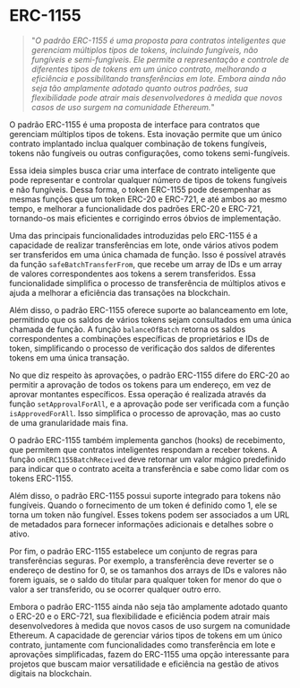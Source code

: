 # ERC-1155

>"*O padrão ERC-1155 é uma proposta para contratos inteligentes que gerenciam múltiplos tipos de tokens, incluindo fungíveis, não fungíveis e semi-fungíveis. Ele permite a representação e controle de diferentes tipos de tokens em um único contrato, melhorando a eficiência e possibilitando transferências em lote. Embora ainda não seja tão amplamente adotado quanto outros padrões, sua flexibilidade pode atrair mais desenvolvedores à medida que novos casos de uso surgem na comunidade Ethereum.*"

O padrão ERC-1155 é uma proposta de interface para contratos que gerenciam múltiplos tipos de tokens. Esta inovação permite que um único contrato implantado inclua qualquer combinação de tokens fungíveis, tokens não fungíveis ou outras configurações, como tokens semi-fungíveis.

Essa ideia simples busca criar uma interface de contrato inteligente que pode representar e controlar qualquer número de tipos de tokens fungíveis e não fungíveis. Dessa forma, o token ERC-1155 pode desempenhar as mesmas funções que um token ERC-20 e ERC-721, e até ambos ao mesmo tempo, e melhorar a funcionalidade dos padrões ERC-20 e ERC-721, tornando-os mais eficientes e corrigindo erros óbvios de implementação.

Uma das principais funcionalidades introduzidas pelo ERC-1155 é a capacidade de realizar transferências em lote, onde vários ativos podem ser transferidos em uma única chamada de função. Isso é possível através da função `safeBatchTransferFrom`, que recebe um array de IDs e um array de valores correspondentes aos tokens a serem transferidos. Essa funcionalidade simplifica o processo de transferência de múltiplos ativos e ajuda a melhorar a eficiência das transações na blockchain.

Além disso, o padrão ERC-1155 oferece suporte ao balanceamento em lote, permitindo que os saldos de vários tokens sejam consultados em uma única chamada de função. A função `balanceOfBatch` retorna os saldos correspondentes a combinações específicas de proprietários e IDs de token, simplificando o processo de verificação dos saldos de diferentes tokens em uma única transação.

No que diz respeito às aprovações, o padrão ERC-1155 difere do ERC-20 ao permitir a aprovação de todos os tokens para um endereço, em vez de aprovar montantes específicos. Essa operação é realizada através da função `setApprovalForAll`, e a aprovação pode ser verificada com a função `isApprovedForAll`. Isso simplifica o processo de aprovação, mas ao custo de uma granularidade mais fina.

O padrão ERC-1155 também implementa ganchos (hooks) de recebimento, que permitem que contratos inteligentes respondam a receber tokens. A função `onERC1155BatchReceived` deve retornar um valor mágico predefinido para indicar que o contrato aceita a transferência e sabe como lidar com os tokens ERC-1155.

Além disso, o padrão ERC-1155 possui suporte integrado para tokens não fungíveis. Quando o fornecimento de um token é definido como 1, ele se torna um token não fungível. Esses tokens podem ser associados a um URL de metadados para fornecer informações adicionais e detalhes sobre o ativo.

Por fim, o padrão ERC-1155 estabelece um conjunto de regras para transferências seguras. Por exemplo, a transferência deve reverter se o endereço de destino for 0, se os tamanhos dos arrays de IDs e valores não forem iguais, se o saldo do titular para qualquer token for menor do que o valor a ser transferido, ou se ocorrer qualquer outro erro.

Embora o padrão ERC-1155 ainda não seja tão amplamente adotado quanto o ERC-20 e o ERC-721, sua flexibilidade e eficiência podem atrair mais desenvolvedores à medida que novos casos de uso surgem na comunidade Ethereum. A capacidade de gerenciar vários tipos de tokens em um único contrato, juntamente com funcionalidades como transferência em lote e aprovações simplificadas, fazem do ERC-1155 uma opção interessante para projetos que buscam maior versatilidade e eficiência na gestão de ativos digitais na blockchain.